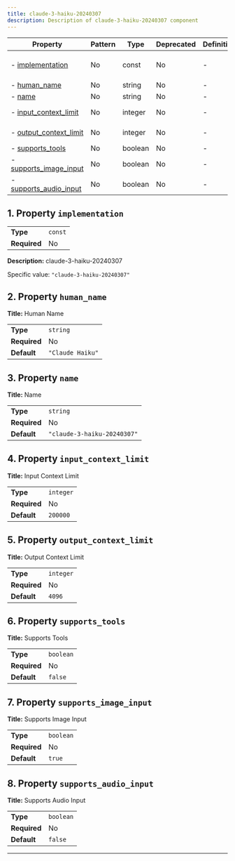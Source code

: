 ```yaml
---
title: claude-3-haiku-20240307
description: Description of claude-3-haiku-20240307 component
---
```


| Property                                         | Pattern | Type    | Deprecated | Definition | Title/Description       |
| ------------------------------------------------ | ------- | ------- | ---------- | ---------- | ----------------------- |
| - [implementation](#implementation )             | No      | const   | No         | -          | claude-3-haiku-20240307 |
| - [human_name](#human_name )                     | No      | string  | No         | -          | Human Name              |
| - [name](#name )                                 | No      | string  | No         | -          | Name                    |
| - [input_context_limit](#input_context_limit )   | No      | integer | No         | -          | Input Context Limit     |
| - [output_context_limit](#output_context_limit ) | No      | integer | No         | -          | Output Context Limit    |
| - [supports_tools](#supports_tools )             | No      | boolean | No         | -          | Supports Tools          |
| - [supports_image_input](#supports_image_input ) | No      | boolean | No         | -          | Supports Image Input    |
| - [supports_audio_input](#supports_audio_input ) | No      | boolean | No         | -          | Supports Audio Input    |

## <a name="implementation"></a>1. Property `implementation`

|              |         |
| ------------ | ------- |
| **Type**     | `const` |
| **Required** | No      |

**Description:** claude-3-haiku-20240307

Specific value: `"claude-3-haiku-20240307"`

## <a name="human_name"></a>2. Property `human_name`

**Title:** Human Name

|              |                  |
| ------------ | ---------------- |
| **Type**     | `string`         |
| **Required** | No               |
| **Default**  | `"Claude Haiku"` |

## <a name="name"></a>3. Property `name`

**Title:** Name

|              |                             |
| ------------ | --------------------------- |
| **Type**     | `string`                    |
| **Required** | No                          |
| **Default**  | `"claude-3-haiku-20240307"` |

## <a name="input_context_limit"></a>4. Property `input_context_limit`

**Title:** Input Context Limit

|              |           |
| ------------ | --------- |
| **Type**     | `integer` |
| **Required** | No        |
| **Default**  | `200000`  |

## <a name="output_context_limit"></a>5. Property `output_context_limit`

**Title:** Output Context Limit

|              |           |
| ------------ | --------- |
| **Type**     | `integer` |
| **Required** | No        |
| **Default**  | `4096`    |

## <a name="supports_tools"></a>6. Property `supports_tools`

**Title:** Supports Tools

|              |           |
| ------------ | --------- |
| **Type**     | `boolean` |
| **Required** | No        |
| **Default**  | `false`   |

## <a name="supports_image_input"></a>7. Property `supports_image_input`

**Title:** Supports Image Input

|              |           |
| ------------ | --------- |
| **Type**     | `boolean` |
| **Required** | No        |
| **Default**  | `true`    |

## <a name="supports_audio_input"></a>8. Property `supports_audio_input`

**Title:** Supports Audio Input

|              |           |
| ------------ | --------- |
| **Type**     | `boolean` |
| **Required** | No        |
| **Default**  | `false`   |

----------------------------------------------------------------------------------------------------------------------------
